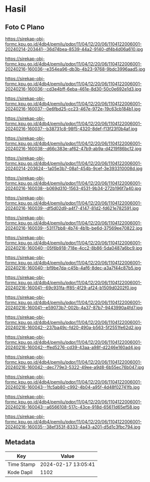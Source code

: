# Hasil

## Foto C Plano

https://sirekap-obj-formc.kpu.go.id/4db4/pemilu/pdpr/11/04/12/20/06/1104122006001-20240214-203441--36d74bea-8539-44a2-9140-df4b4d06a610.jpg

https://sirekap-obj-formc.kpu.go.id/4db4/pemilu/pdpr/11/04/12/20/06/1104122006001-20240216-160036--e354ea96-db3b-4b23-9768-9bdc3996aad5.jpg

https://sirekap-obj-formc.kpu.go.id/4db4/pemilu/pdpr/11/04/12/20/06/1104122006001-20240216-160036--cd3e4bff-6eba-461e-8d30-50c0e692e1d3.jpg

https://sirekap-obj-formc.kpu.go.id/4db4/pemilu/pdpr/11/04/12/20/06/1104122006001-20240216-160037--0e6fbd25-cc23-467e-972e-19c63cb184b1.jpg

https://sirekap-obj-formc.kpu.go.id/4db4/pemilu/pdpr/11/04/12/20/06/1104122006001-20240216-160037--b38731c8-98f5-4320-8def-f13f23f0b4af.jpg

https://sirekap-obj-formc.kpu.go.id/4db4/pemilu/pdpr/11/04/12/20/06/1104122006001-20240216-160038--d66c383e-af62-47b9-ab9a-d4219f86bc12.jpg

https://sirekap-obj-formc.kpu.go.id/4db4/pemilu/pdpr/11/04/12/20/06/1104122006001-20240214-203624--1a05e3b7-08a1-454b-9cef-3e393310008d.jpg

https://sirekap-obj-formc.kpu.go.id/4db4/pemilu/pdpr/11/04/12/20/06/1104122006001-20240216-160038--b069d310-1563-4531-9b34-272b196f7a40.jpg

https://sirekap-obj-formc.kpu.go.id/4db4/pemilu/pdpr/11/04/12/20/06/1104122006001-20240216-160039--df5d02d9-a4f7-4147-81d2-fd621e782591.jpg

https://sirekap-obj-formc.kpu.go.id/4db4/pemilu/pdpr/11/04/12/20/06/1104122006001-20240216-160039--53117bb8-4b74-4b1b-be6d-37569ee70822.jpg

https://sirekap-obj-formc.kpu.go.id/4db4/pemilu/pdpr/11/04/12/20/06/1104122006001-20240216-160040--05f6b918-718e-4cc2-8b86-5da0487a6bc9.jpg

https://sirekap-obj-formc.kpu.go.id/4db4/pemilu/pdpr/11/04/12/20/06/1104122006001-20240216-160040--bf9be7da-c45b-4af6-8dec-a3a7f44c87b5.jpg

https://sirekap-obj-formc.kpu.go.id/4db4/pemilu/pdpr/11/04/12/20/06/1104122006001-20240216-160041--69c931fa-ff85-4f29-af24-b1509d0202f0.jpg

https://sirekap-obj-formc.kpu.go.id/4db4/pemilu/pdpr/11/04/12/20/06/1104122006001-20240216-160041--e59073b7-002b-4a37-87b7-9443990a4fd7.jpg

https://sirekap-obj-formc.kpu.go.id/4db4/pemilu/pdpr/11/04/12/20/06/1104122006001-20240216-160042--237ba49c-fd20-490a-b563-5f2551fe62d2.jpg

https://sirekap-obj-formc.kpu.go.id/4db4/pemilu/pdpr/11/04/12/20/06/1104122006001-20240216-160042--ffed5276-cd39-43aa-a98f-d2246e160ad4.jpg

https://sirekap-obj-formc.kpu.go.id/4db4/pemilu/pdpr/11/04/12/20/06/1104122006001-20240216-160042--dec779e3-5322-49ee-a9d8-6b55ec76b047.jpg

https://sirekap-obj-formc.kpu.go.id/4db4/pemilu/pdpr/11/04/12/20/06/1104122006001-20240216-160043--1fc5ab80-c992-4b04-a95f-4d48f02741fb.jpg

https://sirekap-obj-formc.kpu.go.id/4db4/pemilu/pdpr/11/04/12/20/06/1104122006001-20240216-160043--a6566108-517c-43ce-918d-65611d65ef58.jpg

https://sirekap-obj-formc.kpu.go.id/4db4/pemilu/pdpr/11/04/12/20/06/1104122006001-20240216-160035--38ef353f-8333-4a43-a201-d5d1c3fbc794.jpg


## Metadata

| Key        | Value               |
| ---------- | ------------------- |
| Time Stamp | 2024-02-17 13:05:41 |
| Kode Dapil | 1102                |



